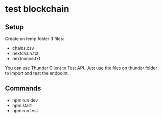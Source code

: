 # test blockchain

## Setup
Create on temp folder 3 files:
- chains.csv
- nextchain.txt
- nextnonce.txt

You can use Thunder Client to Test API. Just use the files
on thunder folder to import and test the endpoint.

## Commands
 - npm run dev
 - npm start
 - npm run test

